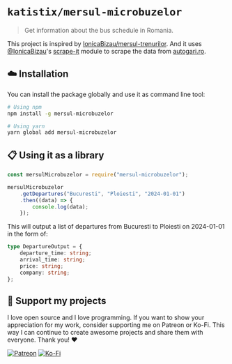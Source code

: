 # `katistix/mersul-microbuzelor`

> Get information about the bus schedule in Romania.

This project is inspired by [IonicaBizau/mersul-trenurilor](https://github.com/IonicaBizau/mersul-trenurilor). And it uses [@IonicaBizau](https://github.com/IonicaBizau)'s [scrape-it](https://github.com/IonicaBizau/scrape-it) module to scrape the data from [autogari.ro](https://autogari.ro).

## :cloud: Installation

You can install the package globally and use it as command line tool:

```bash
# Using npm
npm install -g mersul-microbuzelor

# Using yarn
yarn global add mersul-microbuzelor
```

## :clipboard: Using it as a library

```typescript
const mersulMicrobuzelor = require("mersul-microbuzelor");

mersulMicrobuzelor
    .getDepartures("Bucuresti", "Ploiesti", "2024-01-01")
    .then((data) => {
        console.log(data);
    });
```

This will output a list of departures from Bucuresti to Ploiesti on 2024-01-01 in the form of:

```typescript
type DepartureOutput = {
    departure_time: string;
    arrival_time: string;
    price: string;
    company: string;
};
```

## :sparkling_heart: Support my projects

I love open source and I love programming. If you want to show your appreciation for my work, consider supporting me on Patreon or Ko-Fi. This way I can continue to create awesome projects and share them with everyone. Thank you! :heart:

[![Patreon](https://img.shields.io/badge/Patreon-F96854?style=for-the-badge&logo=patreon&logoColor=white)](https://patreon.com/katistix)
[![Ko-Fi](https://img.shields.io/badge/Ko--fi-F16061?style=for-the-badge&logo=ko-fi&logoColor=white)](https://ko-fi.com/G2G5R30KO)
